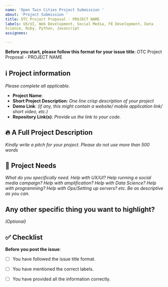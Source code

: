 ```yaml
---
name: 'Open Twin Cities Project Submission '
about: 'Project Submission '
title: OTC Project Proposal - PROJECT NAME
labels: UX/UI, Web Development, Social Media, FE Development, Data
Science, Ruby, Python, Javascript
assignees:

---
```


**Before you start, please follow this format for your issue title**:
OTC Project Proposal - PROJECT NAME

## ℹ️ Project information
_Please complete all applicable._

- **Project Name**:
- **Short Project Description**: _One line crisp description of your project_
- **Demo Link**: _(if any, this might contain a website/ mobile application link/ short video, etc.)_
- **Repository Link(s)**: _Provide us the link to your code._


## 🔥 A Full Project Description
_Kindly write a pitch for your project. Please do not use more than 500 words_


## 🔦 Project Needs
_What do you specifically need. Help with UX/UI?
Help running a social media campaign? Help with amplification? Help with
Data Science? Help with programming? Help with Ops/Setting up servers?
etc. Be as descriptive as you can._

## Any other specific thing you want to highlight?
_(Optional)_


## ✅ Checklist

**Before you post the issue**:
- [ ] You have followed the issue title format.
- [ ] You have mentioned the correct labels.
- [ ] You have provided all the information correctly.

